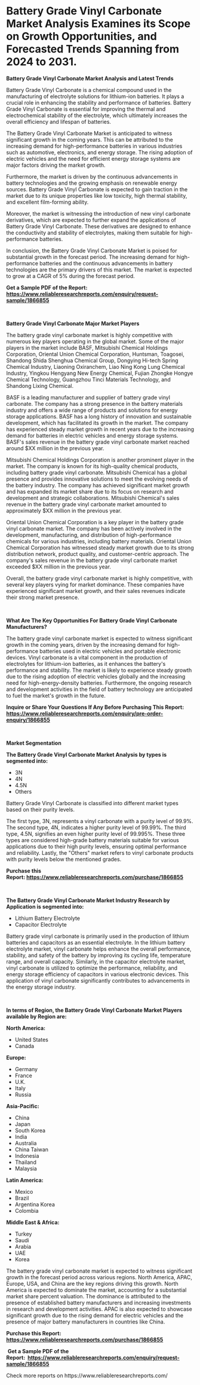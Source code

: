 <p><h1>Battery Grade Vinyl Carbonate Market Analysis Examines its Scope on Growth Opportunities, and Forecasted Trends Spanning from 2024 to 2031.</h1></p><p><strong>Battery Grade Vinyl Carbonate Market Analysis and Latest Trends</strong></p>
<p><p>Battery Grade Vinyl Carbonate is a chemical compound used in the manufacturing of electrolyte solutions for lithium-ion batteries. It plays a crucial role in enhancing the stability and performance of batteries. Battery Grade Vinyl Carbonate is essential for improving the thermal and electrochemical stability of the electrolyte, which ultimately increases the overall efficiency and lifespan of batteries.</p><p>The Battery Grade Vinyl Carbonate Market is anticipated to witness significant growth in the coming years. This can be attributed to the increasing demand for high-performance batteries in various industries such as automotive, electronics, and energy storage. The rising adoption of electric vehicles and the need for efficient energy storage systems are major factors driving the market growth.</p><p>Furthermore, the market is driven by the continuous advancements in battery technologies and the growing emphasis on renewable energy sources. Battery Grade Vinyl Carbonate is expected to gain traction in the market due to its unique properties like low toxicity, high thermal stability, and excellent film-forming ability.</p><p>Moreover, the market is witnessing the introduction of new vinyl carbonate derivatives, which are expected to further expand the applications of Battery Grade Vinyl Carbonate. These derivatives are designed to enhance the conductivity and stability of electrolytes, making them suitable for high-performance batteries.</p><p>In conclusion, the Battery Grade Vinyl Carbonate Market is poised for substantial growth in the forecast period. The increasing demand for high-performance batteries and the continuous advancements in battery technologies are the primary drivers of this market. The market is expected to grow at a CAGR of 5% during the forecast period.</p></p>
<p><strong>Get a Sample PDF of the Report:&nbsp; <a href="https://www.reliableresearchreports.com/enquiry/request-sample/1866855">https://www.reliableresearchreports.com/enquiry/request-sample/1866855</a></strong></p>
<p>&nbsp;</p>
<p><strong>Battery Grade Vinyl Carbonate Major Market Players</strong></p>
<p><p>The battery grade vinyl carbonate market is highly competitive with numerous key players operating in the global market. Some of the major players in the market include BASF, Mitsubishi Chemical Holdings Corporation, Oriental Union Chemical Corporation, Huntsman, Toagosei, Shandong Shida Shenghua Chemical Group, Dongying Hi-tech Spring Chemical Industry, Liaoning Oxiranchem, Liao Ning Kong Lung Chemical Industry, Yingkou Hengyang New Energy Chemical, Fujian Zhongke Hongye Chemical Technology, Guangzhou Tinci Materials Technology, and Shandong Lixing Chemical.</p><p>BASF is a leading manufacturer and supplier of battery grade vinyl carbonate. The company has a strong presence in the battery materials industry and offers a wide range of products and solutions for energy storage applications. BASF has a long history of innovation and sustainable development, which has facilitated its growth in the market. The company has experienced steady market growth in recent years due to the increasing demand for batteries in electric vehicles and energy storage systems. BASF's sales revenue in the battery grade vinyl carbonate market reached around $XX million in the previous year.</p><p>Mitsubishi Chemical Holdings Corporation is another prominent player in the market. The company is known for its high-quality chemical products, including battery grade vinyl carbonate. Mitsubishi Chemical has a global presence and provides innovative solutions to meet the evolving needs of the battery industry. The company has achieved significant market growth and has expanded its market share due to its focus on research and development and strategic collaborations. Mitsubishi Chemical's sales revenue in the battery grade vinyl carbonate market amounted to approximately $XX million in the previous year.</p><p>Oriental Union Chemical Corporation is a key player in the battery grade vinyl carbonate market. The company has been actively involved in the development, manufacturing, and distribution of high-performance chemicals for various industries, including battery materials. Oriental Union Chemical Corporation has witnessed steady market growth due to its strong distribution network, product quality, and customer-centric approach. The company's sales revenue in the battery grade vinyl carbonate market exceeded $XX million in the previous year.</p><p>Overall, the battery grade vinyl carbonate market is highly competitive, with several key players vying for market dominance. These companies have experienced significant market growth, and their sales revenues indicate their strong market presence.</p></p>
<p>&nbsp;</p>
<p><strong>What Are The Key Opportunities For Battery Grade Vinyl Carbonate Manufacturers?</strong></p>
<p><p>The battery grade vinyl carbonate market is expected to witness significant growth in the coming years, driven by the increasing demand for high-performance batteries used in electric vehicles and portable electronic devices. Vinyl carbonate is a vital component in the production of electrolytes for lithium-ion batteries, as it enhances the battery's performance and stability. The market is likely to experience steady growth due to the rising adoption of electric vehicles globally and the increasing need for high-energy-density batteries. Furthermore, the ongoing research and development activities in the field of battery technology are anticipated to fuel the market's growth in the future.</p></p>
<p><strong>Inquire or Share Your Questions If Any Before Purchasing This Report: <a href="https://www.reliableresearchreports.com/enquiry/pre-order-enquiry/1866855">https://www.reliableresearchreports.com/enquiry/pre-order-enquiry/1866855</a></strong></p>
<p>&nbsp;</p>
<p><strong>Market Segmentation</strong></p>
<p><strong>The Battery Grade Vinyl Carbonate Market Analysis by types is segmented into:</strong></p>
<p><ul><li>3N</li><li>4N</li><li>4.5N</li><li>Others</li></ul></p>
<p><p>Battery Grade Vinyl Carbonate is classified into different market types based on their purity levels. </p><p>The first type, 3N, represents a vinyl carbonate with a purity level of 99.9%. The second type, 4N, indicates a higher purity level of 99.99%. The third type, 4.5N, signifies an even higher purity level of 99.995%. These three types are considered high-grade battery materials suitable for various applications due to their high purity levels, ensuring optimal performance and reliability. Lastly, the "Others" market refers to vinyl carbonate products with purity levels below the mentioned grades.</p></p>
<p><strong>Purchase this Report:&nbsp;<a href="https://www.reliableresearchreports.com/purchase/1866855">https://www.reliableresearchreports.com/purchase/1866855</a></strong></p>
<p>&nbsp;</p>
<p><strong>The Battery Grade Vinyl Carbonate Market Industry Research by Application is segmented into:</strong></p>
<p><ul><li>Lithium Battery Electrolyte</li><li>Capacitor Electrolyte</li></ul></p>
<p><p>Battery grade vinyl carbonate is primarily used in the production of lithium batteries and capacitors as an essential electrolyte. In the lithium battery electrolyte market, vinyl carbonate helps enhance the overall performance, stability, and safety of the battery by improving its cycling life, temperature range, and overall capacity. Similarly, in the capacitor electrolyte market, vinyl carbonate is utilized to optimize the performance, reliability, and energy storage efficiency of capacitors in various electronic devices. This application of vinyl carbonate significantly contributes to advancements in the energy storage industry.</p></p>
<p>&nbsp;</p>
<p><strong>In terms of Region, the Battery Grade Vinyl Carbonate Market Players available by Region are:</strong></p>
<p>
    <p> <strong> North America: </strong>
        <ul>
            <li>United States</li>
            <li>Canada</li>
        </ul>
        </p> 
    <p> <strong> Europe: </strong>
        <ul>
            <li>Germany</li>
            <li>France</li>
            <li>U.K.</li>
            <li>Italy</li>
            <li>Russia</li>
        </ul>
        </p> 
    <p> <strong> Asia-Pacific: </strong>
        <ul>
            <li>China</li>
            <li>Japan</li>
            <li>South Korea</li>
            <li>India</li>
            <li>Australia</li>
            <li>China Taiwan</li>
            <li>Indonesia</li>
            <li>Thailand</li>
            <li>Malaysia</li>
        </ul>
        </p> 
    <p> <strong> Latin America: </strong>
        <ul>
            <li>Mexico</li>
            <li>Brazil</li>
            <li>Argentina Korea</li>
            <li>Colombia</li>
        </ul>
        </p> 
    <p> <strong> Middle East & Africa: </strong>
        <ul>
            <li>Turkey</li>
            <li>Saudi</li>
            <li>Arabia</li>
            <li>UAE</li>
            <li>Korea</li>
        </ul>
    </p>
    </p>
<p><p>The battery grade vinyl carbonate market is expected to witness significant growth in the forecast period across various regions. North America, APAC, Europe, USA, and China are the key regions driving this growth. North America is expected to dominate the market, accounting for a substantial market share percent valuation. The dominance is attributed to the presence of established battery manufacturers and increasing investments in research and development activities. APAC is also expected to showcase significant growth due to the rising demand for electric vehicles and the presence of major battery manufacturers in countries like China.</p></p>
<p><strong>Purchase this Report: <a href="https://www.reliableresearchreports.com/purchase/1866855">https://www.reliableresearchreports.com/purchase/1866855</a></strong></p>
<p>&nbsp;<strong>Get a Sample PDF of the Report:&nbsp;&nbsp;<a href="https://www.reliableresearchreports.com/enquiry/request-sample/1866855">https://www.reliableresearchreports.com/enquiry/request-sample/1866855</a></strong></p>
<p><strong></strong></p>
<p>Check more reports on https://www.reliableresearchreports.com/</p>